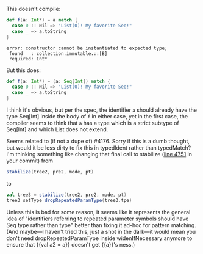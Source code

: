 This doesn't compile:

```scala
def f(a: Int*) = a match {
  case 0 :: Nil => "List(0)! My favorite Seq!"
  case _ => a.toString
}
```
```
error: constructor cannot be instantiated to expected type;
 found   : collection.immutable.::[B]
 required: Int*
```

But this does:

```scala
def f(a: Int*) = (a: Seq[Int]) match {
  case 0 :: Nil => "List(0)! My favorite Seq!"
  case _ => a.toString
}
```

I think it's obvious, but per the spec, the identifier `a` should already have the type Seq[Int] inside the body of `f` in either case, yet in the first case, the compiler seems to think that `a` has a type which is a strict subtype of Seq[Int] and which List does not extend.

Seems related to (if not a dupe of) #4176.
Sorry if this is a dumb thought, but would it be less dirty to fix this in typedIdent rather than typedMatch? I'm thinking something like changing that final call to stabilize ([line 4751](https://github.com/retronym/scala/blob/ee8003f825ea842e72ada61a820d865078ac196b/src/compiler/scala/tools/nsc/typechecker/Typers.scala#L4751) in your commit) from
```scala
stabilize(tree2, pre2, mode, pt)
```
to
```scala
val tree3 = stabilize(tree2, pre2, mode, pt)
tree3 setType dropRepeatedParamType(tree3.tpe)
```

Unless this is bad for some reason, it seems like it represents the general idea of "identifiers referring to repeated parameter symbols should have Seq type rather than <repeated> type" better than fixing it ad-hoc for pattern matching. (And maybe&mdash;I haven't tried this, just a shot in the dark&mdash;it would mean you don't need dropRepeatedParamType inside widenIfNecessary anymore to ensure that {{val a2 = a}} doesn't get {{a}}'s <repeated>ness.) 

